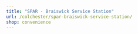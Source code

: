 ```yaml
---
title: "SPAR - Braiswick Service Station"
url: /colchester/spar-braiswick-service-station/
shop: convenience
---
```

